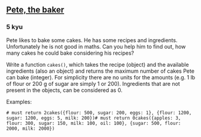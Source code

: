 <h2><a href=https://www.codewars.com/kata/525c65e51bf619685c000059/train/python target="_blank">Pete, the baker</a></h2><h3>5 kyu</h3><p>Pete likes to bake some cakes. He has some recipes and ingredients. Unfortunately he is not good in maths. Can you help him to find out, how many cakes he could bake considering his recipes?</p><p>Write a function <code>cakes()</code>, which takes the recipe (object) and the available ingredients (also an object) and returns the maximum number of cakes Pete can bake (integer). For simplicity there are no units for the amounts (e.g. 1 lb of flour or 200 g of sugar are simply 1 or 200). Ingredients that are not present in the objects, can be considered as 0.</p><p>Examples:</p><pre style="display: none;"><code class="language-javascript"><span class="cm-comment">// must return 2</span><span class="cm-variable">cakes</span>({<span class="cm-property">flour</span>: <span class="cm-number">500</span>, <span class="cm-property">sugar</span>: <span class="cm-number">200</span>, <span class="cm-property">eggs</span>: <span class="cm-number">1</span>}, {<span class="cm-property">flour</span>: <span class="cm-number">1200</span>, <span class="cm-property">sugar</span>: <span class="cm-number">1200</span>, <span class="cm-property">eggs</span>: <span class="cm-number">5</span>, <span class="cm-property">milk</span>: <span class="cm-number">200</span>}); <span class="cm-comment">// must return 0</span><span class="cm-variable">cakes</span>({<span class="cm-property">apples</span>: <span class="cm-number">3</span>, <span class="cm-property">flour</span>: <span class="cm-number">300</span>, <span class="cm-property">sugar</span>: <span class="cm-number">150</span>, <span class="cm-property">milk</span>: <span class="cm-number">100</span>, <span class="cm-property">oil</span>: <span class="cm-number">100</span>}, {<span class="cm-property">sugar</span>: <span class="cm-number">500</span>, <span class="cm-property">flour</span>: <span class="cm-number">2000</span>, <span class="cm-property">milk</span>: <span class="cm-number">2000</span>}); </code></pre><pre style="display: none;"><code class="language-coffeescript"><span class="cm-comment"># must return 2</span><span class="cm-variable">cakes</span><span class="cm-punctuation">(</span><span class="cm-punctuation">{</span><span class="cm-variable">flour</span><span class="cm-punctuation">:</span> <span class="cm-number">500</span><span class="cm-punctuation">,</span> <span class="cm-variable">sugar</span><span class="cm-punctuation">:</span> <span class="cm-number">200</span><span class="cm-punctuation">,</span> <span class="cm-variable">eggs</span><span class="cm-punctuation">:</span> <span class="cm-number">1</span><span class="cm-punctuation">}</span><span class="cm-punctuation">,</span> <span class="cm-punctuation">{</span><span class="cm-variable">flour</span><span class="cm-punctuation">:</span> <span class="cm-number">1200</span><span class="cm-punctuation">,</span> <span class="cm-variable">sugar</span><span class="cm-punctuation">:</span> <span class="cm-number">1200</span><span class="cm-punctuation">,</span> <span class="cm-variable">eggs</span><span class="cm-punctuation">:</span> <span class="cm-number">5</span><span class="cm-punctuation">,</span> <span class="cm-variable">milk</span><span class="cm-punctuation">:</span> <span class="cm-number">200</span><span class="cm-punctuation">}</span><span class="cm-punctuation">)</span> <span class="cm-comment"># must return 0</span><span class="cm-variable">cakes</span><span class="cm-punctuation">(</span><span class="cm-punctuation">{</span><span class="cm-variable">apples</span><span class="cm-punctuation">:</span> <span class="cm-number">3</span><span class="cm-punctuation">,</span> <span class="cm-variable">flour</span><span class="cm-punctuation">:</span> <span class="cm-number">300</span><span class="cm-punctuation">,</span> <span class="cm-variable">sugar</span><span class="cm-punctuation">:</span> <span class="cm-number">150</span><span class="cm-punctuation">,</span> <span class="cm-variable">milk</span><span class="cm-punctuation">:</span> <span class="cm-number">100</span><span class="cm-punctuation">,</span> <span class="cm-variable">oil</span><span class="cm-punctuation">:</span> <span class="cm-number">100</span><span class="cm-punctuation">}</span><span class="cm-punctuation">,</span> <span class="cm-punctuation">{</span><span class="cm-variable">sugar</span><span class="cm-punctuation">:</span> <span class="cm-number">500</span><span class="cm-punctuation">,</span> <span class="cm-variable">flour</span><span class="cm-punctuation">:</span> <span class="cm-number">2000</span><span class="cm-punctuation">,</span> <span class="cm-variable">milk</span><span class="cm-punctuation">:</span> <span class="cm-number">2000</span><span class="cm-punctuation">}</span><span class="cm-punctuation">)</span> </code></pre><pre><code class="language-python"><span class="cm-comment"># must return 2</span><span class="cm-variable">cakes</span>({<span class="cm-variable">flour</span>: <span class="cm-number">500</span>, <span class="cm-variable">sugar</span>: <span class="cm-number">200</span>, <span class="cm-variable">eggs</span>: <span class="cm-number">1</span>}, {<span class="cm-variable">flour</span>: <span class="cm-number">1200</span>, <span class="cm-variable">sugar</span>: <span class="cm-number">1200</span>, <span class="cm-variable">eggs</span>: <span class="cm-number">5</span>, <span class="cm-variable">milk</span>: <span class="cm-number">200</span>})<span class="cm-comment"># must return 0</span><span class="cm-variable">cakes</span>({<span class="cm-variable">apples</span>: <span class="cm-number">3</span>, <span class="cm-variable">flour</span>: <span class="cm-number">300</span>, <span class="cm-variable">sugar</span>: <span class="cm-number">150</span>, <span class="cm-variable">milk</span>: <span class="cm-number">100</span>, <span class="cm-variable">oil</span>: <span class="cm-number">100</span>}, {<span class="cm-variable">sugar</span>: <span class="cm-number">500</span>, <span class="cm-variable">flour</span>: <span class="cm-number">2000</span>, <span class="cm-variable">milk</span>: <span class="cm-number">2000</span>})</code></pre><pre style="display: none;"><code class="language-haskell"><span class="cm-variable">cakes</span> [(<span class="cm-string">"flour"</span>,<span class="cm-number">500</span>), (<span class="cm-string">"sugar"</span>,<span class="cm-number">200</span>), (<span class="cm-string">"eggs"</span>,<span class="cm-number">1</span>)] [(<span class="cm-string">"flour"</span>,<span class="cm-number">1200</span>), (<span class="cm-string">"sugar"</span>,<span class="cm-number">1200</span>), (<span class="cm-string">"eggs"</span>,<span class="cm-number">5</span>), (<span class="cm-string">"milk"</span>,<span class="cm-number">200</span>)]  `<span class="cm-variable">shouldBe</span>` <span class="cm-number">2</span><span class="cm-variable">cakes</span> [(<span class="cm-string">"apples"</span>,<span class="cm-number">3</span>), (<span class="cm-string">"flour"</span>,<span class="cm-number">300</span>), (<span class="cm-string">"sugar"</span>,<span class="cm-number">150</span>), (<span class="cm-string">"milk"</span>,<span class="cm-number">100</span>), (<span class="cm-string">"oil"</span>,<span class="cm-number">100</span>)] [(<span class="cm-string">"sugar"</span>,<span class="cm-number">500</span>), (<span class="cm-string">"flour"</span>,<span class="cm-number">2000</span>), (<span class="cm-string">"milk"</span>,<span class="cm-number">2000</span>)] `<span class="cm-variable">shouldBe</span>` <span class="cm-number">0</span></code></pre><pre style="display: none;"><code class="language-factor"><span class="cm-keyword">{</span> <span class="cm-keyword">{</span> <span class="cm-string">"</span><span class="cm-string">flour"</span> <span class="cm-number">500</span> <span class="cm-keyword">}</span> <span class="cm-keyword">{</span> <span class="cm-string">"</span><span class="cm-string">sugar"</span> <span class="cm-number">200</span> <span class="cm-keyword">}</span> <span class="cm-keyword">{</span> <span class="cm-string">"</span><span class="cm-string">eggs"</span> <span class="cm-number">1</span> <span class="cm-keyword">}</span> <span class="cm-keyword">}</span> <span class="cm-keyword">{</span> <span class="cm-keyword">{</span> <span class="cm-string">"</span><span class="cm-string">flour"</span> <span class="cm-number">1200</span> <span class="cm-keyword">}</span> <span class="cm-keyword">{</span> <span class="cm-string">"</span><span class="cm-string">sugar"</span> <span class="cm-number">1200</span> <span class="cm-keyword">}</span> <span class="cm-keyword">{</span> <span class="cm-string">"</span><span class="cm-string">eggs"</span> <span class="cm-number">5</span> <span class="cm-keyword">}</span> <span class="cm-keyword">{</span> <span class="cm-string">"</span><span class="cm-string">milk"</span> <span class="cm-number">200</span> <span class="cm-keyword">}</span> <span class="cm-keyword">}</span> <span class="cm-variable">cakes</span> <span class="cm-builtin">-&gt;</span>  <span class="cm-variable">2</span><span class="cm-keyword">{</span> <span class="cm-keyword">{</span> <span class="cm-string">"</span><span class="cm-string">apples"</span> <span class="cm-number">3</span> <span class="cm-keyword">}</span> <span class="cm-keyword">{</span> <span class="cm-string">"</span><span class="cm-string">flour"</span> <span class="cm-number">300</span> <span class="cm-keyword">}</span> <span class="cm-keyword">{</span> <span class="cm-string">"</span><span class="cm-string">sugar"</span> <span class="cm-number">150</span> <span class="cm-keyword">}</span> <span class="cm-keyword">{</span> <span class="cm-string">"</span><span class="cm-string">milk"</span> <span class="cm-number">100</span> <span class="cm-keyword">}</span> <span class="cm-keyword">{</span> <span class="cm-string">"</span><span class="cm-string">oil"</span> <span class="cm-number">100</span> <span class="cm-keyword">}</span> <span class="cm-keyword">}</span> <span class="cm-keyword">{</span> <span class="cm-keyword">{</span> <span class="cm-string">"</span><span class="cm-string">sugar"</span> <span class="cm-number">500</span> <span class="cm-keyword">}</span> <span class="cm-keyword">{</span> <span class="cm-string">"</span><span class="cm-string">flour"</span> <span class="cm-number">2000</span> <span class="cm-keyword">}</span> <span class="cm-keyword">{</span> <span class="cm-string">"</span><span class="cm-string">milk"</span> <span class="cm-number">2000</span> <span class="cm-keyword">}</span> <span class="cm-keyword">}</span> <span class="cm-variable">cakes</span> <span class="cm-builtin">-&gt;</span> <span class="cm-variable">0</span></code></pre><pre style="display: none;"><code class="language-cpp"><span class="cm-comment">// must return 2</span><span class="cm-variable">cakes</span>({{<span class="cm-string">"flour"</span>, <span class="cm-number">500</span>}, {<span class="cm-string">"sugar"</span>, <span class="cm-number">200</span>}, {<span class="cm-string">"eggs"</span>, <span class="cm-number">1</span>}}, {{<span class="cm-string">"flour"</span>, <span class="cm-number">1200</span>}, {<span class="cm-string">"sugar"</span>, <span class="cm-number">1200</span>}, {<span class="cm-string">"eggs"</span>, <span class="cm-number">5</span>}, {<span class="cm-string">"milk"</span>, <span class="cm-number">200</span>}});<span class="cm-comment">// must return 0</span><span class="cm-variable">cakes</span>({{<span class="cm-string">"apples"</span>, <span class="cm-number">3</span>}, {<span class="cm-string">"flour"</span>, <span class="cm-number">300</span>}, {<span class="cm-string">"sugar"</span>, <span class="cm-number">150</span>}, {<span class="cm-string">"milk"</span>, <span class="cm-number">100</span>}, {<span class="cm-string">"oil"</span>, <span class="cm-number">100</span>}}, {{<span class="cm-string">"sugar"</span>, <span class="cm-number">500</span>}, {<span class="cm-string">"flour"</span>, <span class="cm-number">2000</span>}, {<span class="cm-string">"milk"</span>, <span class="cm-number">2000</span>}});</code></pre><pre style="display: none;"><code class="language-rust"><span class="cm-comment">// must return 2</span><span class="cm-variable">cakes</span>(<span class="cm-variable">HashMap</span>::<span class="cm-variable">from</span>([(<span class="cm-string">"</span><span class="cm-string">flour</span><span class="cm-string">"</span>, <span class="cm-number">500</span>), (<span class="cm-string">"</span><span class="cm-string">sugar</span><span class="cm-string">"</span>, <span class="cm-number">200</span>), (<span class="cm-string">"</span><span class="cm-string">eggs</span><span class="cm-string">"</span>, <span class="cm-number">1</span>)]), <span class="cm-variable">HashMap</span>::<span class="cm-variable">from</span>([(<span class="cm-string">"</span><span class="cm-string">flour</span><span class="cm-string">"</span>, <span class="cm-number">1200</span>), (<span class="cm-string">"</span><span class="cm-string">sugar</span><span class="cm-string">"</span>, <span class="cm-number">1200</span>), (<span class="cm-string">"</span><span class="cm-string">eggs</span><span class="cm-string">"</span>, <span class="cm-number">5</span>), (<span class="cm-string">"</span><span class="cm-string">milk</span><span class="cm-string">"</span>, <span class="cm-number">200</span>)]))<span class="cm-comment">// must return 0</span><span class="cm-variable">cakes</span>(<span class="cm-variable">HashMap</span>::<span class="cm-variable">from</span>([(<span class="cm-string">"</span><span class="cm-string">apples</span><span class="cm-string">"</span>, <span class="cm-number">3</span>), (<span class="cm-string">"</span><span class="cm-string">flour</span><span class="cm-string">"</span>, <span class="cm-number">300</span>), (<span class="cm-string">"</span><span class="cm-string">sugar</span><span class="cm-string">"</span>, <span class="cm-number">150</span>), (<span class="cm-string">"</span><span class="cm-string">milk</span><span class="cm-string">"</span>, <span class="cm-number">100</span>), (<span class="cm-string">"</span><span class="cm-string">oil</span><span class="cm-string">"</span>, <span class="cm-number">100</span>)]), <span class="cm-variable">HashMap</span>::<span class="cm-variable">from</span>([(<span class="cm-string">"</span><span class="cm-string">sugar</span><span class="cm-string">"</span>, <span class="cm-number">500</span>),(<span class="cm-string">"</span><span class="cm-string">flour</span><span class="cm-string">"</span>, <span class="cm-number">2000</span>), (<span class="cm-string">"</span><span class="cm-string">milk</span><span class="cm-string">"</span>, <span class="cm-number">2000</span>)]))</code></pre>